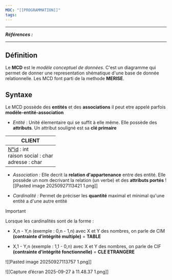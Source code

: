 ```yaml
---
MOC: "[[PROGRAMMATION]]"
tags:
---
```

---
***Références :***

---


## Définition

Le **MCD** est le *modèle conceptuel de données*.
C'est un diagramme qui permet de donner une representation shématique d'une base de donnée relationnelle. 
Les MCD font parti de la methode **MERISE**.

## Syntaxe 
Le MCD possède des **entités** et des **associations**
il peut etre appelé parfois **modèle-entité-association**

- *Entité* : Unité élementaire qui se suffit à elle même. Elle possède des **attributs**. Un attribut souligné est sa **clé primaire**

| CLIENT                                                      |
| ----------------------------------------------------------- |
| <u>N°id</u> : int<br>raison social : char<br>adresse : char |
- *Association :* Elle decrit la **relation d'appartenance** entre des entité. Elle possède un nom decrivant la relation (un verbe) et des **attributs portés**
![[Pasted image 20250927113421 1.png]]

- *Cardinalité :* Permet de préciser les **quantité** maximal et minimal qu'une entité a d'une autre entité

> [!important]
> Lorsque les cardinalités sont de la forme :
> - X,n - Y,n (exemple : 0,n - 1,n) avec X et Y des nombres, on parle de CIM **(contrainte d’intégrité multiple)** = **TABLE**
> 
> - X,1 - Y,n (exemple : 1,1 - 0,n) avec X et Y des nombres, on parle de CIF **(contrainte d’intégrité fonctionnelle)** = **CLE ETRANGERE**

![[Pasted image 20250927113757 1.png]]

![[Capture d’écran 2025-09-27 à 11.48.37 1.png]]